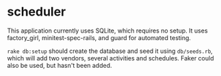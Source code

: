 scheduler
=========

This application currently uses SQLite, which requires no setup. It uses
factory_girl, minitest-spec-rails, and guard for automated testing.

`rake db:setup` should create the database and seed it using `db/seeds.rb`,
which will add two vendors, several activities and schedules. Faker could also
be used, but hasn't been added.
